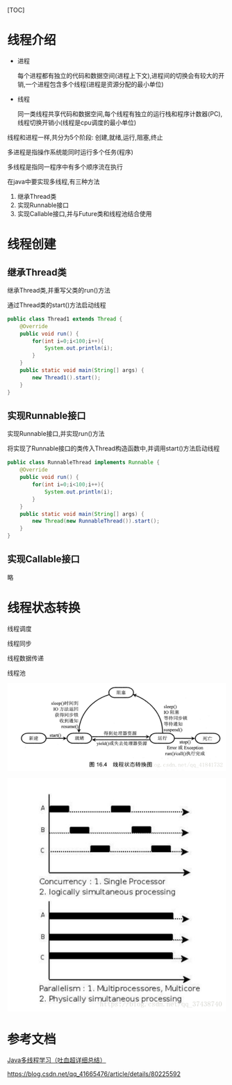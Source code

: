 [TOC]

# 线程介绍

- 进程

  每个进程都有独立的代码和数据空间(进程上下文),进程间的切换会有较大的开销,一个进程包含多个线程(进程是资源分配的最小单位)

- 线程

  同一类线程共享代码和数据空间,每个线程有独立的运行栈和程序计数器(PC),线程切换开销小(线程是cpu调度的最小单位)

线程和进程一样,共分为5个阶段: 创建,就绪,运行,阻塞,终止

多进程是指操作系统能同时运行多个任务(程序)

多线程是指同一程序中有多个顺序流在执行

在java中要实现多线程,有三种方法

1. 继承Thread类
2. 实现Runnable接口
3. 实现Callable接口,并与Future类和线程池结合使用

# 线程创建

## 继承Thread类

继承Thread类,并重写父类的run()方法

通过Thread类的start()方法启动线程

```java
public class Thread1 extends Thread {
    @Override
    public void run() {
        for(int i=0;i<100;i++){
            System.out.println(i);
        }
    }
    public static void main(String[] args) {
        new Thread1().start();
    }
}
```

## 实现Runnable接口

实现Runnable接口,并实现run()方法

将实现了Runnable接口的类传入Thread构造函数中,并调用start()方法启动线程

```java
public class RunnableThread implements Runnable {
    @Override
    public void run() {
        for(int i=0;i<100;i++){
            System.out.println(i);
        }
    }
    public static void main(String[] args) {
        new Thread(new RunnableThread()).start();
    }
}
```

## 实现Callable接口

略

# 线程状态转换





线程调度

线程同步

线程数据传递

线程池

![这里写图片描述](.img/.%E5%A4%9A%E7%BA%BF%E7%A8%8B/20180828135226573.png)

![这里写图片描述](.img/.%E5%A4%9A%E7%BA%BF%E7%A8%8B/20180719091355307.png)





# 参考文档

[Java多线程学习（吐血超详细总结）](https://blog.csdn.net/Evankaka/article/details/44153709)

https://blog.csdn.net/qq_41665476/article/details/80225592
